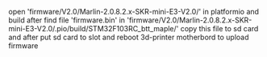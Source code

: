 open 'firmware/V2.0/Marlin-2.0.8.2.x-SKR-mini-E3-V2.0/' in platformio and build 
after find file 'firmware.bin' in 'firmware/V2.0/Marlin-2.0.8.2.x-SKR-mini-E3-V2.0/.pio/build/STM32F103RC_btt_maple/'
copy this file to sd card and after put sd card to slot and reboot 3d-printer motherbord to upload firmware 
